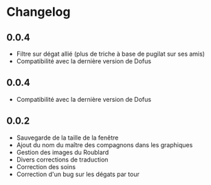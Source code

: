 # Changelog

## 0.0.4

* Filtre sur dégat allié (plus de triche à base de pugilat sur ses amis)
* Compatibilité avec la dernière version de Dofus


## 0.0.4

* Compatibilité avec la dernière version de Dofus


## 0.0.2

* Sauvegarde de la taille de la fenêtre
* Ajout du nom du maître des compagnons dans les graphiques
* Gestion des images du Roublard
* Divers corrections de traduction
* Correction des soins
* Correction d'un bug sur les dégats par tour
